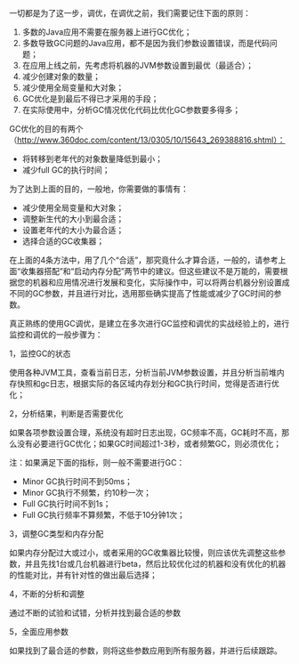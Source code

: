 一切都是为了这一步，调优，在调优之前，我们需要记住下面的原则：

1. 多数的Java应用不需要在服务器上进行GC优化；
2. 多数导致GC问题的Java应用，都不是因为我们参数设置错误，而是代码问题；
3. 在应用上线之前，先考虑将机器的JVM参数设置到最优（最适合）；
4. 减少创建对象的数量；
5. 减少使用全局变量和大对象；
6. GC优化是到最后不得已才采用的手段；
7. 在实际使用中，分析GC情况优化代码比优化GC参数要多得多；

GC优化的目的有两个（http://www.360doc.com/content/13/0305/10/15643_269388816.shtml）：

- 将转移到老年代的对象数量降低到最小；
- 减少full GC的执行时间；

为了达到上面的目的，一般地，你需要做的事情有：

- 减少使用全局变量和大对象；
- 调整新生代的大小到最合适；
- 设置老年代的大小为最合适；
- 选择合适的GC收集器；

在上面的4条方法中，用了几个“合适”，那究竟什么才算合适，一般的，请参考上面“收集器搭配”和“启动内存分配”两节中的建议。但这些建议不是万能的，需要根据您的机器和应用情况进行发展和变化，实际操作中，可以将两台机器分别设置成不同的GC参数，并且进行对比，选用那些确实提高了性能或减少了GC时间的参数。

真正熟练的使用GC调优，是建立在多次进行GC监控和调优的实战经验上的，进行监控和调优的一般步骤为：

1，监控GC的状态

使用各种JVM工具，查看当前日志，分析当前JVM参数设置，并且分析当前堆内存快照和gc日志，根据实际的各区域内存划分和GC执行时间，觉得是否进行优化；

2，分析结果，判断是否需要优化

如果各项参数设置合理，系统没有超时日志出现，GC频率不高，GC耗时不高，那么没有必要进行GC优化；如果GC时间超过1-3秒，或者频繁GC，则必须优化；

注：如果满足下面的指标，则一般不需要进行GC：

- Minor GC执行时间不到50ms；
- Minor GC执行不频繁，约10秒一次；
- Full GC执行时间不到1s；
- Full GC执行频率不算频繁，不低于10分钟1次；

3，调整GC类型和内存分配

如果内存分配过大或过小，或者采用的GC收集器比较慢，则应该优先调整这些参数，并且先找1台或几台机器进行beta，然后比较优化过的机器和没有优化的机器的性能对比，并有针对性的做出最后选择；

4，不断的分析和调整

通过不断的试验和试错，分析并找到最合适的参数

5，全面应用参数

如果找到了最合适的参数，则将这些参数应用到所有服务器，并进行后续跟踪。